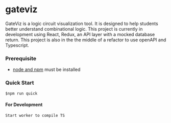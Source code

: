 # gateviz

GateViz is a logic circuit visualization tool. It is designed to help students better understand combinational logic. This project is currently in development using React, Redux, an API layer with a mocked database return. This project is also in the the middle of a refactor to use openAPI and Typescript.

### Prerequisite
- [node and npm](https://nodejs.org/en/download/) must be installed

### Quick Start
    $npm run quick

#### For Development
    Start worker to compile TS
